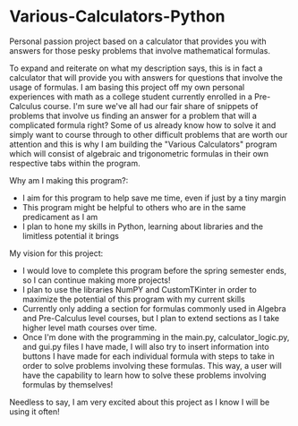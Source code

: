 # Various-Calculators-Python
Personal passion project based on a calculator that provides you with answers for those pesky problems that involve mathematical formulas.

To expand and reiterate on what my description says, this is in fact a calculator that will provide you with answers for questions that involve the usage of formulas. I am basing this project off my own personal experiences with math as a college student currently enrolled in a Pre-Calculus course. I'm sure we've all had our fair share of snippets of problems that involve us finding an answer for a problem that will a complicated formula right? Some of us already know how to solve it and simply want to course through to other difficult problems that are worth our attention and this is why I am building the "Various Calculators" program which will consist of algebraic and trigonometric formulas in their own respective tabs within the program. 

Why am I making this program?:
- I aim for this program to help save me time, even if just by a tiny margin
- This program might be helpful to others who are in the same predicament as I am
- I plan to hone my skills in Python, learning about libraries and the limitless potential it brings

My vision for this project:
- I would love to complete this program before the spring semester ends, so I can continue making more projects!
- I plan to use the libraries NumPY and CustomTKinter in order to maximize the potential of this program with my current skills
- Currently only adding a section for formulas commonly used in Algebra and Pre-Calculus level courses, but I plan to extend sections as I take higher level math courses over time.
- Once I'm done with the programming in the main.py, calculator_logic.py, and gui.py files I have made, I will also try to insert information into buttons I have made for each individual formula with steps to take in order to solve problems involving these formulas. This way, a user will have the capability to learn how to solve these problems involving formulas by themselves!

Needless to say, I am very excited about this project as I know I will be using it often!

